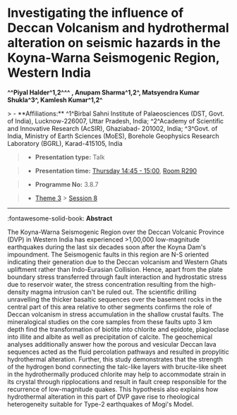 # Investigating the influence of Deccan Volcanism and hydrothermal alteration on seismic hazards in the Koyna-Warna Seismogenic Region, Western India

**^^Piyal Halder^1,2^^^ , Anupam Sharma^1,2\^, Matsyendra Kumar Shukla^3^, Kamlesh Kumar^1,2^**

<!-- more -->> - **Affiliations:** ^1^Birbal Sahni Institute of Palaeosciences (DST, Govt. of India), Lucknow-226007, Uttar Pradesh, India; ^2^Academy of Scientific and Innovative Research (AcSIR), Ghaziabad- 201002, India; ^3^Govt. of India, Ministry of Earth Sciences (MoES), Borehole Geophysics Research Laboratory (BGRL), Karad-415105, India 

> - **Presentation type:** Talk

> - **Presentation time:** [Thursday 14:45 - 15:00](../sessions_comparison.md#__tabbed_3_4), [Room R290](../maps_venue.md#__tabbed_1_1)

> - **Programme No:** 3.8.7

> - [Theme 3](../theme3.md) > [Session 8](../sessions/session-3-8.md)

--- 

:fontawesome-solid-book: **Abstract**

The Koyna-Warna Seismogenic Region over the Deccan Volcanic Province (DVP) in Western India has experienced >1,00,000 low-magnitude earthquakes during the last six decades soon after the Koyna Dam's impoundment. The Seismogenic faults in this region are N-S oriented indicating their generation due to the Deccan volcanism and Western Ghats upliftment rather than Indo-Eurasian Collision. Hence, apart from the plate boundary stress transferred through fault interaction and hydrostatic stress due to reservoir water, the stress concentration resulting from the high-density magma intrusion can't be ruled out. The scientific drilling unravelling the thicker basaltic sequences over the basement rocks in the central part of this area relative to other segments confirms the role of Deccan volcanism in stress accumulation in the shallow crustal faults. The mineralogical studies on the core samples from these faults upto 3 km depth find the transformation of biotite into chlorite and epidote, plagioclase into illite and albite as well as precipitation of calcite. The geochemical analyses additionally answer how the porous and vesicular Deccan lava sequences acted as the fluid percolation pathways and resulted in propylitic hydrothermal alteration. Further, this study demonstrates that the strength of the hydrogen bond connecting the talc-like layers with brucite-like sheet in the hydrothermally produced chlorite may help to accommodate strain in its crystal through ripplocations and result in fault creep responsible for the recurrence of low-magnitude quakes. This hypothesis also explains how hydrothermal alteration in this part of DVP gave rise to rheological heterogeneity suitable for Type-2 earthquakes of Mogi's Model.

